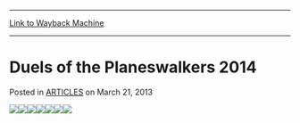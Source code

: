 
---
[Link to Wayback Machine](https://web.archive.org/web/20150303092749/http://magic.wizards.com/en/articles/archive/duels-planeswalkers-2014-2013-03-21)

[_metadata_:generator]:- "Drupal 7 (http://drupal.org)"
[_metadata_:node]:- "199171"
[_metadata_:publish_date]:- "2013-03-21"
[_metadata_:source]:- "div-main-content"
[_metadata_:title]:- "Duels of the Planeswalkers 2014"
[_metadata_:wayback_capture_timestamp]:- "2015-03-03 09:27:49"
[_metadata_:wayback_raw_url]:- "https://web.archive.org/web/20150303092749id_/http://magic.wizards.com/en/articles/archive/duels-planeswalkers-2014-2013-03-21"
[_metadata_:wayback_url]:- "http://magic.wizards.com/en/articles/archive/duels-planeswalkers-2014-2013-03-21"
---


Duels of the Planeswalkers 2014
===============================



 Posted in [ARTICLES](/en/articles)
 on March 21, 2013 









![](https://media.wizards.com/images/magic/digital/d14/Inside%20Headers/EN_D14_InsideHeaders_01.jpg)![](https://media.wizards.com/images/magic/digital/d14/Inside%20Headers/EN_D14_InsideHeaders_02.jpg)![](https://media.wizards.com/images/magic/digital/d14/Inside%20Headers/EN_D14_InsideHeaders_03.jpg)[![](https://media.wizards.com/images/magic/digital/d14/Inside%20Headers/EN_D14_InsideHeaders_04_Static.jpg)](http://archive.wizards.com/Magic/digital/duelsoftheplaneswalkers.aspx?x=mtg/digital/d14/faq#e14)![](https://media.wizards.com/images/magic/digital/d14/Inside%20Headers/EN_D14_InsideHeaders_05.jpg)![](https://media.wizards.com/images/magic/digital/d14/Inside%20Headers/EN_DE_ES_FR_IT_PT_RU_D14_InsideHeader_Now.jpg)[![](http://archive.wizards.com/mtg/images/E14/E14_InsideHeaders_Promo_Static.png)](http://archive.wizards.com/Magic/digital/duelsoftheplaneswalkers.aspx?x=mtg/digital/d14/faq#e14)  
 




